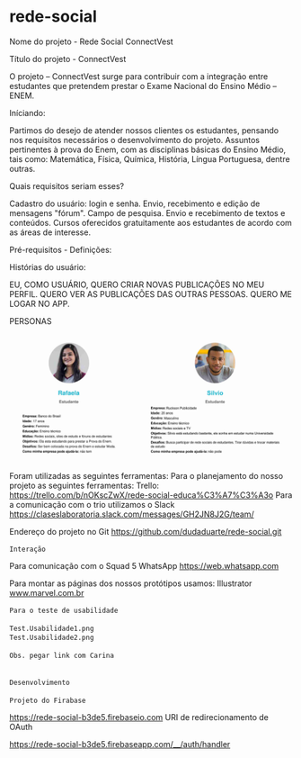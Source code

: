# rede-social

Nome do projeto - Rede Social ConnectVest

Título do projeto - ConnectVest

O projeto – ConnectVest surge para contribuir com a integração entre estudantes que pretendem prestar o Exame Nacional do Ensino Médio – ENEM.
   
Iníciando:

Partimos do desejo de atender nossos clientes os estudantes, pensando nos requisitos necessários o desenvolvimento do projeto. 
Assuntos pertinentes à prova do Enem, com as disciplinas básicas do Ensino Médio, tais como: Matemática, Física, Química, História,     Língua Portuguesa, dentre outras.
    
Quais requisitos seriam esses? 

Cadastro do usuário: login e senha.
Envio, recebimento e edição de mensagens "fórum".
Campo de pesquisa.
Envio e recebimento de textos e conteúdos. 
Cursos oferecidos gratuitamente aos estudantes de acordo com as áreas de interesse.
 
Pré-requisitos - Definições:

Histórias do usuário:

EU, COMO USUÁRIO, QUERO CRIAR NOVAS PUBLICAÇÕES NO MEU PERFIL.
QUERO VER AS PUBLICAÇÕES DAS OUTRAS PESSOAS.
QUERO ME LOGAR NO APP. 

PERSONAS

![link](https://github.com/dudaduarte/rede-social/blob/master/personas.jpg)

 Foram utilizadas as seguintes ferramentas:
Para o planejamento do nosso projeto as seguintes ferramentas: 
Trello:
https://trello.com/b/nOKscZwX/rede-social-educa%C3%A7%C3%A3o
Para a comunicação com o trio utilizamos o Slack 
https://claseslaboratoria.slack.com/messages/GH2JN8J2G/team/

Endereço do projeto no Git
https://github.com/dudaduarte/rede-social.git

    
    Interação 
 
Para comunicação com o Squad 5 WhatsApp
https://web.whatsapp.com

Para montar as páginas dos nossos protótipos usamos:
Illustrator
www.marvel.com.br
	
    Para o teste de usabilidade 

    Test.Usabilidade1.png
    Test.Usabilidade2.png

    Obs. pegar link com Carina


    Desenvolvimento

    Projeto do Firabase

https://rede-social-b3de5.firebaseio.com
    URI de redirecionamento de OAuth

https://rede-social-b3de5.firebaseapp.com/__/auth/handler 
 
 
